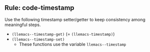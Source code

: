 <!-- Time-stamp: "2025-01-06 18:04:11 (ywatanabe)" -->
<!-- File: code-timestamp.md -->




















<!-- ---
!-- title: 2025-01-06 12:03:35
!-- author: ywata-note-win
!-- date: /home/ywatanabe/proj/llemacs/workspace/resources/prompts/components/03_rules/code-tool-finding.md
!-- --- -->

## Rule: code-timestamp
Use the following timestamp setter/getter to keep consistency among meaningful steps.
- `(llemacs--timestamp-get)` (= `(llemacs-timestamp)`)
- `(llemacs--timestamp-set)`
  - These functions use the variable `llemacs--timestamp`
